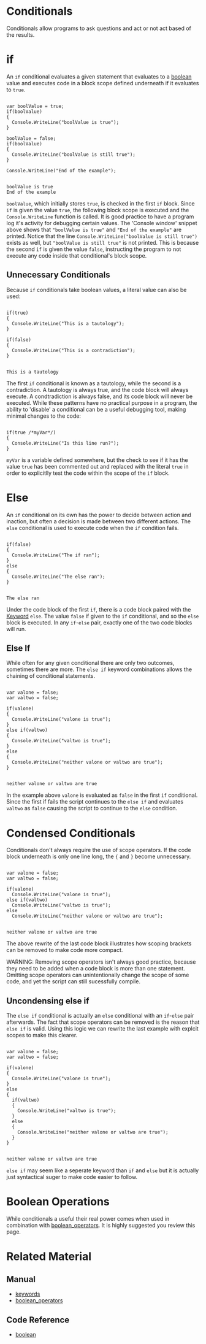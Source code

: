 # Conditionals

Conditionals allow programs to ask questions and act or not act based of the results.

# if
An `if` conditional evaluates a given statement that evaluates to a [boolean](https://github.com/PlasmaEngine/PlasmaDocs/tree/master/docs/C%2B%2B/code_reference/lightning_base_types/boolean.markdown) value and executes code in a block scope defined underneath if it evaluates to `true`.

<pre><code class="language-csharp" name="if Conditional">
var boolValue = true;
if(boolValue)
{
  Console.WriteLine("boolValue is true");
}

boolValue = false;
if(boolValue)
{
  Console.WriteLine("boolValue is still true");
}

Console.WriteLine("End of the example");
</code></pre>
<pre><code name="Console window">
boolValue is true
End of the example
</code></pre>

`boolValue`, which initially stores `true`, is checked in the first `if` block.  Since `if` is given the value `true`, the following block scope is executed and the `Console.WriteLine` function is called.  It is good practice to have a program log it's activity for debugging certain values. The 'Console window' snippet above shows that `"boolValue is true"` and `"End of the example"` are printed.  Notice that the line `Console.WriteLine("boolValue is still true")` exists as well, but `"boolValue is still true"` is not printed.  This is because the second `if` is given the value `false`, instructing the program to not execute any code inside that conditional's block scope.

## Unnecessary Conditionals
Because `if` conditionals take boolean values, a literal value can also be used:

<pre><code class="language-csharp" name="Tautology and Contradiction">
if(true)
{
  Console.WriteLine("This is a tautology");
}

if(false)
{
  Console.WriteLine("This is a contradiction");
}
</code></pre>
<pre><code name="Console window">
This is a tautology
</code></pre>

The first `if` conditional is known as a tautology, while the second is a contradiction.  A tautology is always true, and the code block will always execute.  A condtradiction is always false, and its code block will never be executed.  While these patterns have no practical purpose in a program, the ability to 'disable' a conditional can be a useful debugging tool, making minimal changes to the code:

<pre><code class="language-csharp" name="Disabling an if conditional with a tautology">
if(true /*myVar*/)
{
  Console.WriteLine("Is this line run?");
}
</code></pre>

`myVar` is a variable defined somewhere, but the check to see if it has the value `true` has been commented out and replaced with the literal `true` in order to explicitlly test the code within the scope of the `if` block.

# Else
An `if` conditional on its own has the power to decide between action and inaction, but often a decision is made between two different actions. The `else` conditional is used to execute code when the `if` condition fails.

<pre><code class="language-csharp" name="else Conditional">
if(false)
{
  Console.WriteLine("The if ran");
}
else
{
  Console.WriteLine("The else ran");
}
</code></pre>
<pre><code name="Console window">
The else ran
</code></pre>

Under the code block of the first `if`, there is a code block paired with the [Keyword](https://plasmaengine.github.io/PlasmaDocs/Manual/Lightning/keywords.markdown) `else`.  The value `false` if given to the `if` conditional, and so the `else` block is executed. In any `if`-`else` pair, exactly one of the two code blocks will run.

## Else If
While often for any given conditional there are only two outcomes, sometimes there are more. The `else if` keyword combinations allows the chaining of conditional statements.

<pre><code class="language-csharp" name="else if Conditional">
var valone = false;
var valtwo = false;

if(valone)
{
  Console.WriteLine("valone is true");
}
else if(valtwo)
{
  Console.WriteLine("valtwo is true");
}
else
{
  Console.WriteLine("neither valone or valtwo are true");
}
</code></pre>
<pre><code name="Console window">
neither valone or valtwo are true
</code></pre>

In the example above `valone` is evaluated as `false` in the first `if` conditional. Since the first if fails the script continues to the `else if` and evaluates `valtwo` as `false` causing the script to continue to the `else` condition.

# Condensed Conditionals

Conditionals don't always require the use of scope operators. If the code block underneath is only one line long, the `{` and `}` become unnecessary.

<pre><code class="language-csharp" name="else if Conditional">
var valone = false;
var valtwo = false;

if(valone)
  Console.WriteLine("valone is true");
else if(valtwo)
  Console.WriteLine("valtwo is true");
else
  Console.WriteLine("neither valone or valtwo are true");
</code></pre>
<pre><code name="Console window">
neither valone or valtwo are true
</code></pre>

The above rewrite of the last code block illustrates how scoping brackets can be removed to make code more compact.

WARNING: Removing scope operators isn't always good practice, because they need to be added when a code block is more than one statement. Omitting scope operators can unintentionally change the scope of some code, and yet the script can still sucessfully compile.

##  Uncondensing else if
The `else if` conditional is actually an `else` conditional with an `if`-`else` pair afterwards. The fact that scope operators can be removed is the reason that `else if` is valid. Using this logic we can rewrite the last example with explcit scopes to make this clearer.

<pre><code class="language-csharp" name="else if Conditional">
var valone = false;
var valtwo = false;

if(valone)
{
  Console.WriteLine("valone is true");
}
else
{
  if(valtwo)
  {
    Console.WriteLine("valtwo is true");
  }
  else
  {
    Console.WriteLine("neither valone or valtwo are true");
  }
}
</code></pre>
<pre><code name="Console window">
neither valone or valtwo are true
</code></pre>

`else if` may seem like a seperate keyword than `if` and `else` but it is actually just syntactical suger to make code easier to follow.

# Boolean Operations
While conditionals a useful their real power comes when used in combination with [boolean_operators](https://plasmaengine.github.io/PlasmaDocs/Manual/Lightning/boolean_operators.markdown). It is highly suggested you review this page.

# Related Material
## Manual
- [keywords](https://plasmaengine.github.io/PlasmaDocs/Manual/Lightning/keywords.markdown)
- [boolean_operators](https://plasmaengine.github.io/PlasmaDocs/Manual/Lightning/boolean_operators.markdown)

## Code Reference
- [boolean](https://github.com/PlasmaEngine/PlasmaDocs/tree/master/docs/C%2B%2B/code_reference/lightning_base_types/boolean.markdown) 